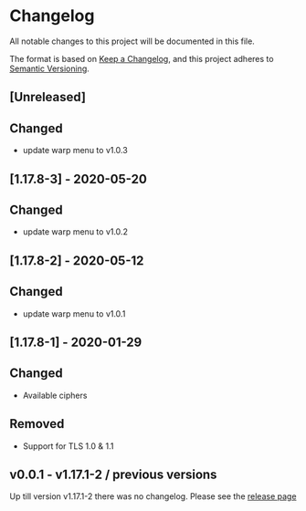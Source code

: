 # Changelog

All notable changes to this project will be documented in this file.

The format is based on [Keep a Changelog](https://keepachangelog.com/en/1.0.0/),
and this project adheres to [Semantic Versioning](https://semver.org/spec/v2.0.0.html).

## [Unreleased]
## Changed
- update warp menu to v1.0.3

## [1.17.8-3] - 2020-05-20
## Changed
- update warp menu to v1.0.2

## [1.17.8-2] - 2020-05-12

## Changed
- update warp menu to v1.0.1

## [1.17.8-1] - 2020-01-29

## Changed
- Available ciphers

## Removed
- Support for TLS 1.0 & 1.1


## v0.0.1 - v1.17.1-2 / previous versions

Up till version v1.17.1-2 there was no changelog. Please see the [release page](https://github.com/cloudogu/nginx/releases) 
